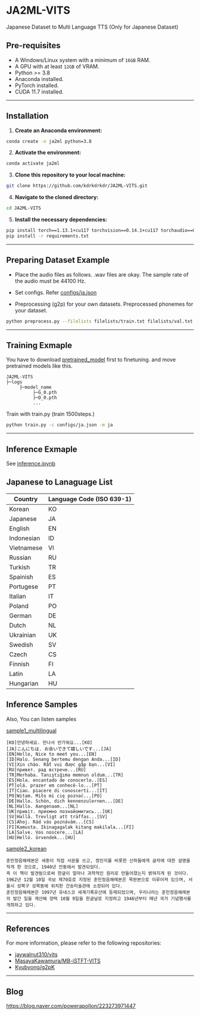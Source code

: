 # JA2ML-VITS
Japanese Dataset to Multi Language TTS (Only for Japanese Dataset)



## Pre-requisites
- A Windows/Linux system with a minimum of `16GB` RAM.
- A GPU with at least `12GB` of VRAM.
- Python >= 3.8
- Anaconda installed.
- PyTorch installed.
- CUDA 11.7 installed.


---
## Installation 
1. **Create an Anaconda environment:**
```sh
conda create -n ja2ml python=3.8
```

2. **Activate the environment:**
```sh
conda activate ja2ml
```

3. **Clone this repository to your local machine:**
```sh
git clone https://github.com/kdrkdrkdr/JA2ML-VITS.git
```

4. **Navigate to the cloned directory:**
```sh
cd JA2ML-VITS
```

5. **Install the necessary dependencies:**

```sh
pip install torch==1.13.1+cu117 torchvision==0.14.1+cu117 torchaudio==0.13.1 --extra-index-url https://download.pytorch.org/whl/cu117
pip install -r requirements.txt
```


---
## Preparing Dataset Example

- Place the audio files as follows. 
.wav files are okay. The sample rate of the audio must be 44100 Hz.


- Set configs. Refer [configs/ja.json](configs/ja.json)


- Preprocessing (g2p) for your own datasets. Preprocessed phonemes for your dataset.
```sh
python preprocess.py --filelists filelists/train.txt filelists/val.txt
```


---
## Training Exmaple

You have to download [pretrained_model](https://github.com/kdrkdrkdr/JA2ML-VITS/releases) first to finetuning. and move pretrained models like this.
```
JA2ML-VITS
├─logs
     ├─model_name
          ├─G_0.pth
          ├─D_0.pth
          ...
```

Train with train.py (train 1500steps.)
```sh
python train.py -c configs/ja.json -m ja
```

---
## Inference Exmaple
See [inference.ipynb](inference.ipynb)



## Japanese to Lanaguage List
|Country|Language Code (ISO 639-1)|
|---|---|
|Korean|KO|
|Japanese|JA|
|English|EN|
|Indonesian|ID|
|Vietnamese|VI|
|Russian|RU|
|Turkish|TR|
|Spainish|ES|
|Portugese|PT|
|Italian|IT|
|Poland|PO|
|German|DE|
|Dutch|NL|
|Ukrainian|UK|
|Swedish|SV|
|Czech|CS|
|Finnish|FI|
|Latin|LA|
|Hungarian|HU|



## Inference Samples
Also, You can listen samples

[sample1_multilingual](sample_wav/sample.wav)
```
[KO]안녕하세요. 만나서 반가워요...[KO]
[JA]こんにちは. お会いできて嬉しいです...[JA]
[EN]Hello, Nice to meet you...[EN]
[ID]Halo. Senang bertemu dengan Anda...[ID]
[VI]Xin chào. Rất vui được gặp bạn...[VI]
[RU]привет. рад встрече...[RU]
[TR]Merhaba. Tanıştığıma memnun oldum...[TR]
[ES]Hola. encantado de conocerlo..[ES]
[PT]olá. prazer em conhecê-lo...[PT]
[IT]Ciao. piacere di conoscerti...[IT]
[PO]Witam. Miło mi cię poznać...[PO]
[DE]Hallo. Schön, dich kennenzulernen...[DE]
[NL]Hallo. Aangenaam...[NL]
[UK]привіт. приємно познайомитись...[UK]
[SV]Hallå. Trevligt att träffas...[SV]
[CS]Ahoj. Rád vás poznávám...[CS]
[FI]Kamusta. Ikinagagalak kitang makilala...[FI]
[LA]Salve. Vos noscere...[LA]
[HU]Helló. örvendek...[HU]
```

[sample2_korean](sample_wav/sample2.wav)
```
훈민정음해례본은 세종이 직접 서문을 쓰고, 정인지를 비롯한 신하들에게 글자에 대한 설명을 적게 한 것으로, 1940년 안동에서 발견되었다.
즉 이 책이 발견됨으로써 한글이 얼마나 과학적인 원리로 만들어졌는지 밝혀지게 된 것이다. 
1962년 12월 10일 국보 제70호로 지정된 훈민정음해례본은 목판본으로 이루어져 있으며, 서울시 성북구 성북동에 위치한 간송미술관에 소장되어 있다.
훈민정음해례본은 1997년 유네스코 세계기록유산에 등재되었으며, 우리나라는 훈민정음해례본의 발간 일을 계산해 양력 10월 9일을 한글날로 지정하고 1946년부터 매년 국가 기념행사를 개최하고 있다.
```


---
## References
For more information, please refer to the following repositories: 
- [jaywalnut310/vits](https://github.com/jaywalnut310/vits.git)
- [MasayaKawamura/MB-iSTFT-VITS](https://github.com/MasayaKawamura/)
- [Kyubyong/g2pK](https://github.com/Kyubyong/g2pK)

---
## Blog
https://blog.naver.com/powerapollon/223273971447
